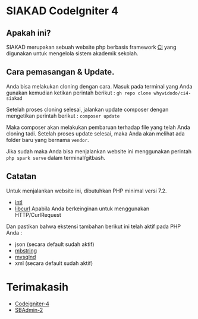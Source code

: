 # SIAKAD CodeIgniter 4

## Apakah ini?
SIAKAD merupakan sebuah website php berbasis framework [CI](https://codeigniter.com) yang digunakan untuk mengelola sistem akademik sekolah.


## Cara pemasangan & Update.
Anda bisa melakukan cloning dengan cara.
Masuk pada terminal yang Anda gunakan kemudian ketikan perintah berikut :
```gh repo clone whywidodo/ci4-siakad```

Setelah proses cloning selesai, jalankan update composer dengan mengetikan perintah berikut :
```composer update```

Maka composer akan melakukan pembaruan terhadap file yang telah Anda cloning tadi. Setelah proses update selesai, maka Anda akan melihat ada folder baru yang bernama `vendor`.

Jika sudah maka Anda bisa menjalankan website ini menggunakan perintah `php spark serve` dalam terminal/gitbash.


## Catatan

Untuk menjalankan website ini, dibutuhkan PHP minimal versi 7.2.

- [intl](http://php.net/manual/en/intl.requirements.php)
- [libcurl](http://php.net/manual/en/curl.requirements.php) Apabila Anda berkeinginan untuk menggunakan HTTP/CurlRequest

Dan pastikan bahwa ekstensi tambahan berikut ini telah aktif pada PHP Anda :

- json (secara default sudah aktif)
- [mbstring](http://php.net/manual/en/mbstring.installation.php)
- [mysqlnd](http://php.net/manual/en/mysqlnd.install.php)
- xml (secara default sudah aktif)

# Terimakasih
- [Codeigniter-4](https://codeigniter.com)
- [SBAdmin-2](https://startbootstrap.com/theme/sb-admin-2)
